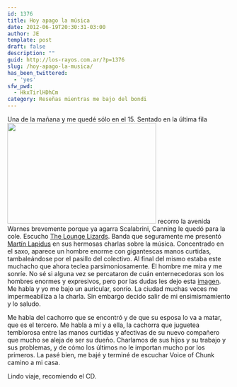 ```yaml
---
id: 1376
title: Hoy apago la música
date: 2012-06-19T20:30:31-03:00
author: JE
template: post
draft: false
description: ""
guid: http://los-rayos.com.ar/?p=1376
slug: /hoy-apago-la-musica/
has_been_twittered:
  - 'yes'
sfw_pwd:
  - HkxTirlHDhCm
category: Reseñas mientras me bajo del bondi
---
```

Una de la mañana y me quedé sólo en el 15. Sentado en la última fila<img class="alignright" src="https://3.bp.blogspot.com/-75ZYIszSwGA/T2E7YHLldsI/AAAAAAAACks/DpCi6VRT6-g/s1600/John+Lurie+con+su+banda+The+Lounge+Lizards.jpg" alt="" width="336" height="228" /> recorro la avenida Warnes brevemente porque ya agarra Scalabrini, Canning le quedó para la cole. Escucho [The Lounge Lizards](http://grooveshark.com/#!/album/Voice+Of+Chunk/4233611). Banda que seguramente me presentó [Martín Lapidus](http://los-rayos.com/author/martin/) en sus hermosas charlas sobre la música. Concentrado en el saxo, aparece un hombre enorme con gigantescas manos curtidas, tambaleándose por el pasillo del colectivo. Al final del mismo estaba este muchacho que ahora teclea parsimoniosamente. El hombre me mira y me sonríe. No sé si alguna vez se percataron de cuán enternecedoras son los hombres enormes y expresivos, pero por las dudas les dejo esta [imagen](http://cdn.dstv.com/www.dstv.com/content/DStv/Images/News/Original/News_GreenMile.jpg). Me habla y yo me bajo un auricular, sonrío. La ciudad muchas veces me impermeabiliza a la charla. Sin embargo decido salir de mi ensimismamiento y lo saludo.

Me habla del cachorro que se encontró y de que su esposa lo va a matar, que es el tercero. Me habla a mí y a ella, la cachorra que juguetea temblorosa entre las manos curtidas y afectivas de su nuevo compañero que mucho se aleja de ser su dueño. Charlamos de sus hijos y su trabajo y sus problemas, y de cómo los últimos no le importan mucho por los primeros. La pasé bien, me bajé y terminé de escuchar Voice of Chunk camino a mi casa.

Lindo viaje, recomiendo el CD.